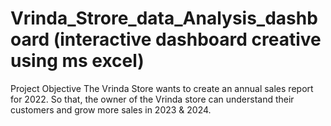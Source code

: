 # Vrinda_Strore_data_Analysis_dashboard (interactive dashboard creative using ms excel)
 Project Objective
The Vrinda Store wants to create an annual sales report for 2022. So that, the owner of the Vrinda store can understand their customers and grow more sales in 2023 & 2024.
